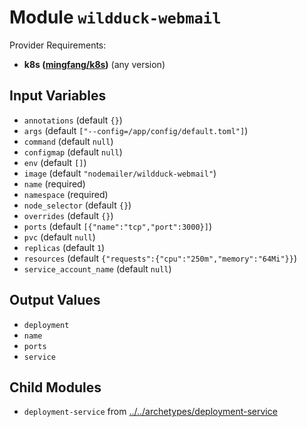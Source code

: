 
# Module `wildduck-webmail`

Provider Requirements:
* **k8s ([mingfang/k8s](https://registry.terraform.io/providers/mingfang/k8s/latest))** (any version)

## Input Variables
* `annotations` (default `{}`)
* `args` (default `["--config=/app/config/default.toml"]`)
* `command` (default `null`)
* `configmap` (default `null`)
* `env` (default `[]`)
* `image` (default `"nodemailer/wildduck-webmail"`)
* `name` (required)
* `namespace` (required)
* `node_selector` (default `{}`)
* `overrides` (default `{}`)
* `ports` (default `[{"name":"tcp","port":3000}]`)
* `pvc` (default `null`)
* `replicas` (default `1`)
* `resources` (default `{"requests":{"cpu":"250m","memory":"64Mi"}}`)
* `service_account_name` (default `null`)

## Output Values
* `deployment`
* `name`
* `ports`
* `service`

## Child Modules
* `deployment-service` from [../../archetypes/deployment-service](../../archetypes/deployment-service)

